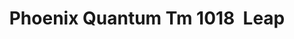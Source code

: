 ---
title: Phoenix Quantum Tm 1018  Leap
designer: To Market
image_primary: img/TM%20820%20COLOSSUS.jpg
href: https://www.tomkt.com/atmosphere-phoenix-swatches
description: "Straight%20Edge%20Tile%3A%2038%22%20x%2038%22%20Interlocking%20Tile%3A%2037%22%20x%2037%22"
tags: 
  - to-market
  - rubber-flooring-phoenix
category: rubber-flooring-phoenix
subtitle: 
manufacturer: ToMarket
slug: /manufacturers/to-market/rubber-flooring-phoenix/to-market-phoenix-quantum-tm-1018-leap
---